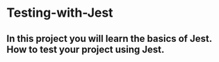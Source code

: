 # Testing-with-Jest

## In this project you will learn the basics of Jest. How to test your project using Jest.
